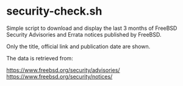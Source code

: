 # security-check.sh

Simple script to download and display the last 3 months of FreeBSD Security Advisories and Errata notices published by FreeBSD.

Only the title, official link and publication date are shown.

The data is retrieved from:

 https://www.freebsd.org/security/advisories/
 https://www.freebsd.org/security/notices/


